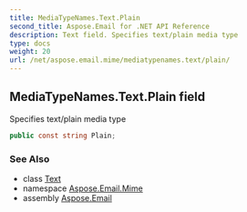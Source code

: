 ```yaml
---
title: MediaTypeNames.Text.Plain
second_title: Aspose.Email for .NET API Reference
description: Text field. Specifies text/plain media type
type: docs
weight: 20
url: /net/aspose.email.mime/mediatypenames.text/plain/
---
```

## MediaTypeNames.Text.Plain field

Specifies text/plain media type

```csharp
public const string Plain;
```

### See Also

* class [Text](../)
* namespace [Aspose.Email.Mime](../../mediatypenames.text/)
* assembly [Aspose.Email](../../../)


